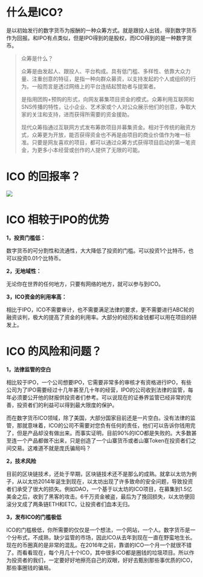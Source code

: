 # 什么是ICO?

​	是以初始发行的数字货币为报酬的一种众筹方式。就是跟投人出钱，得到数字货币作为回报。和IPO有点类似，但是IPO得到的是股权，而ICO得到的是一种数字货币。



> 众筹是什么？
>
> 众筹是由发起人、跟投人、平台构成。具有低门槛、多样性、依靠大众力量、注重创意的特征，是指一种向群众募资，以支持发起的个人或组织的行为。一般而言是透过网络上的平台连结起赞助者与提案者。
>
> 是指用团购+预购的形式，向网友募集项目资金的模式。众筹利用互联网和SNS传播的特性，让小企业、艺术家或个人对公众展示他们的创意，争取大家的关注和支持，进而获得所需要的资金援助。
>
> 现代众筹指通过互联网方式发布筹款项目并募集资金。相对于传统的融资方式，众筹更为开放，能否获得资金也不再是由项目的商业价值作为唯一标准。只要是网友喜欢的项目，都可以通过众筹方式获得项目启动的第一笔资金，为更多小本经营或创作的人提供了无限的可能。



# ICO 的回报率？

![](C:\Users\mailf\Documents\重要文档\ICO回报率.jpg)

# ICO 相较于IPO的优势

**1，投资门槛低：**

数字货币的可分割性和流通性，大大降低了投资的门槛。可以投资1个比特币，也可以投资0.01个比特币。



**2，无地域性：**

无论你在世界的任何地方，只要有网络的地方，就可以参与到ICO。



**3，ICO资金的利用率高：**

相比于IPO，ICO不需要审计，也不需要满足法律的要求，更不需要进行ABC轮的融资谈判，极大的提高了资金的利用率。大部分的经历和金钱都可以用在项目的研发上。



# ICO 的风险和问题？

**1，法律监管的空白**

相比较于IPO，一个公司想要IPO，它需要非常多的审核才有资格进行IPO，有些公司为了IPO需要经过十几年甚至几十年的经营，IPO的公司收到法律的监管，每年必须要公开他的财报供投资者们参考。可以说现在的证券界监管已经非常的完善，投资者们的利益可以得到最大限度的保护。

而在数字货币ICO领域，除了美国，大部分国家目前还是一片空白。没有法律的监管，那就意味着，ICO的公司不需要对您负有任何的责任，他们可以告诉你钱用完了，但是产品却没有做出来。而事实证明，目前90%的ICO都是失败的。大多数甚至连一个产品都做不出来，只是创造了一个山寨货币或者山寨Token在投资者们之间交易。这难道不就是庞氏骗局吗？



**2，技术风险**

目前的区块链技术，还处于早期，区块链技术还不是那么的成熟。就拿以太坊为例子，从以太坊2014年诞生到现在，以太坊出现了许多致命的安全问题，导致投资者们承受了很大的损失。例如DAO，一个基于以太坊的ICO项目，在募集到1.5亿美金之后，收到了黑客的攻击。6千万资金被盗，最后为了挽回损失，以太坊便回滚分叉成了两条链ETH和ETC，让投资者们血本无归。



**3，发布ICO的门槛极低**

ICO的门槛极低，你所需要的仅仅是一个想法，一个网站，一个人。数字货币是一个分布式，不成熟，缺少监管的市场，因此ICO从去年到现在一直在野蛮地生长。现在的币圈真的是非常的混乱。在2016年之前，靠谱的ICO一个月一个就很不错了。而看看现在，每个月几十个ICO，其中很多ICO都是圈钱的垃圾项目。所以作为投资者的我们，一定要好好地擦亮自己的双眼，好好去甄别那些事优质的ICO，那些事圈钱的骗局。



